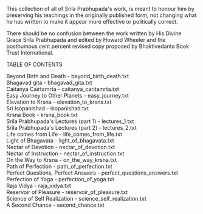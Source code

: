 This collection of all of Srila Prabhupada's work, is meant to honour him by preserving his teachings in the originally published form, not changing what he has written to make it appear more effective or politically correct. 

There should be no confusion between the work written by His Divine Grace Srila Prabhupada and edited by Howard Wheeler and the posthumous cent percent revised copy proposed by Bhaktivedanta Book Trust International. 

TABLE OF CONTENTS

Beyond Birth and Death - beyond_birth_death.txt    
Bhagavad gita - bhagavad_gita.txt    
Caitanya Cairtamrta - caitanya_caritamrta.txt    
Easy Journey to Other Planets - easy_journey.txt      
Elevation to Krsna - elevation_to_krsna.txt      
Sri Isopanishad - isopanishad.txt       
Krsna Book - krsna_book.txt      
Srila Prabhupada's Lectures (part 1) - lectures_1.txt     
Srila Prabhupada's Lectures (part 2) - lectures_2.txt     
Life comes from Life - life_comes_from_life.txt     
Light of Bhagavata - light_of_bhagavata.txt     
Nectar of Devotion - nectar_of_devotion.txt    
Nectar of Instruction - nectar_of_instruction.txt    
On the Way to Krsna - on_the_way_krsna.txt     
Path of Perfection - path_of_perfection.txt      
Perfect Questions, Perfect Answers - perfect_questions_answers.txt     
Perfection of Yoga - perfection_of_yoga.txt     
Raja Vidya - raja_vidya.txt     
Reservoir of Pleasure - reservoir_of_pleasure.txt     
Science of Self Realization - science_self_realization.txt    
A Second Chance - second_chance.txt    
